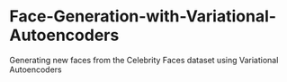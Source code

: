 # Face-Generation-with-Variational-Autoencoders
Generating new faces from the Celebrity Faces dataset using Variational Autoencoders

